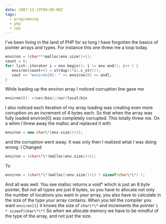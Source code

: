 ```yaml
---
date: 2007-12-19T00:00:00Z
tags:
  - programming
  - php
  - cpp
---
```

I've been living in the land of PHP for so long I have forgotten the basics of
pointer arrays and types. For instance this one threw me a loop today.

``` cpp
environ = (char**)malloc(env.size()+1);
count = 0;
for( list::iterator i = env.begin(); i != env.end(); i++ ) {
   environ[count++] = strdup((*i).c_str());
   cout << "environ[0]: " << environ[0] << endl;
}
```
While loading up the environ array I noticed corruption line gave me
``` cpp
environ[0]: =/usr/bin/;/usr/local/bin
```
I also noticed each iteration of my array loading was creating even more corruption on an increment of 4 bytes each. So that when the array was fully loaded environ[0] was completely corrupted. This totally threw me. On a whim I threw away the malloc and replaced it with
``` cpp
environ = new char\*[env.size()+2];
```
and the corruption went away. It was only then I realized what I was doing wrong. I Changed
``` cpp
environ = (char\*\*)malloc(env.size()+1);
```
To 
``` cpp
environ = (char\*\*)malloc((env.size()+1) * sizeof(char\*\*) );
```
And all was well. You see malloc returns a void* which is just an 8 byte pointer, But not all types are just 8 bytes, so you have to allocate not only the number of locations you want in your array, you also have to calculate in the size of the type your array contains. When you tell the compiler you want `environ[1]` it knows the size of `char\*\*` and increments the pointer `1 * sizeof(char\*\*)` So when we allocate memory we have to be mindful of the type of the array, and not just the size.
